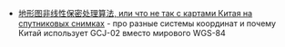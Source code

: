 - [地形图非线性保密处理算法, или что не так с картами Китая на спутниковых снимках](https://habr.com/ru/companies/selectel/articles/815611/) - про разные системы координат и почему Китай использует GCJ-02 вместо мирового WGS-84